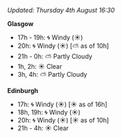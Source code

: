 *Updated: Thursday 4th August 16:30*

**Glasgow**

* 17h - 19h: :cyclone: Windy (:sunny:)
* 20h: :cyclone: Windy (:sunny:) [:partly_sunny: as of 10h]
* 21h - 0h: :partly_sunny: Partly Cloudy
* 1h, 2h: :sunny: Clear
* 3h, 4h: :partly_sunny: Partly Cloudy

**Edinburgh**

* 17h: :cyclone: Windy (:sunny:) [:sunny: as of 16h]
* 18h, 19h: :cyclone: Windy (:sunny:)
* 20h: :cyclone: Windy (:sunny:) [:sunny: as of 10h]
* 21h - 4h: :sunny: Clear
